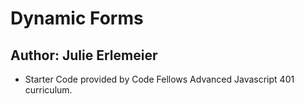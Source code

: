 # Dynamic Forms

## Author: Julie Erlemeier
* Starter Code provided by Code Fellows Advanced Javascript 401 curriculum.


